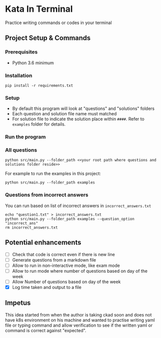# Kata In Terminal

Practice writing commands or codes in your terminal

## Project Setup & Commands

### Prerequisites

* Python 3.6 minimum

### Installation

```shell
pip install -r requirements.txt
```

### Setup

* By default this program will look at "questions" and "solutions" folders
* Each question and solution file name must matched
* For solution file to indicate the solution place within `####`. Refer to `examples` folder for details.  

### Run the program

### All questions

```shell
python src/main.py --folder_path <<your root path where questions and solutions folder reside>>
```

For example to run the examples in this project:

```shell
python src/main.py --folder_path examples
```

### Questions from incorrect answers

You can run based on list of incorrect answers in `incorrect_answers.txt`

```shell
echo "question1.txt" > incorrect_answers.txt
python src/main.py --folder_path examples --question_option "incorrect_ans"
rm incorrect_answers.txt
```

## Potential enhancements

- [ ] Check that code is correct even if there is new line
- [ ] Generate questions from a markdown file
- [ ] Allow to run in non-interactive mode, like exam mode
- [ ] Allow to run mode where number of questions based on day of the week
- [ ] Allow Number of questions based on day of the week
- [X] Log time taken and output to a file

## Impetus

This idea started from when the author is taking ckad soon and does not have k8s environment on his machine and wanted to practise writing yaml file or typing command and allow verification to see if the written yaml or command is correct against "expected".
